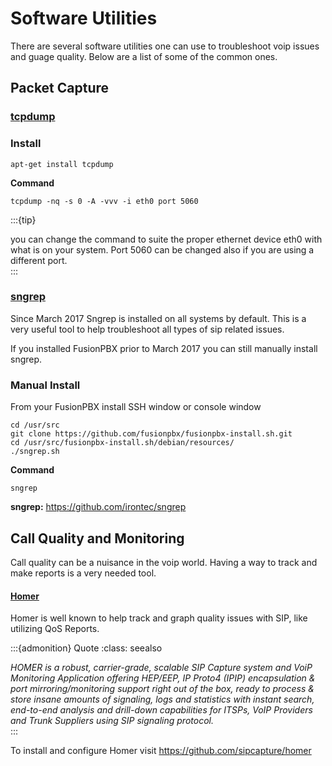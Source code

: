 # Software Utilities

There are several software utilities one can use to troubleshoot voip
issues and guage quality. Below are a list of some of the common ones.

## Packet Capture

### [tcpdump](https://www.tcpdump.org/)

### Install

    apt-get install tcpdump

**Command**

    tcpdump -nq -s 0 -A -vvv -i eth0 port 5060

:::{tip}

you can change the command to suite the proper ethernet device eth0 with   
what is on your system. Port 5060 can be changed also if you are using a   
different port.   
:::

### [sngrep](../additional_information/sngrep.html)

Since March 2017 Sngrep is installed on all systems by default. This is
a very useful tool to help troubleshoot all types of sip related issues.

If you installed FusionPBX prior to March 2017 you can still manually
install sngrep.

### Manual Install

From your FusionPBX install SSH window or console window

    cd /usr/src
    git clone https://github.com/fusionpbx/fusionpbx-install.sh.git
    cd /usr/src/fusionpbx-install.sh/debian/resources/
    ./sngrep.sh

**Command**

    sngrep

**sngrep:** <https://github.com/irontec/sngrep>

## Call Quality and Monitoring

Call quality can be a nuisance in the voip world. Having a way to track
and make reports is a very needed tool.

#### [Homer](https://github.com/sipcapture/homer/wiki/Examples%3A-FreeSwitch)

Homer is well known to help track and graph quality issues with SIP,
like utilizing QoS Reports.

:::{admonition} Quote
:class: seealso

*HOMER is a robust, carrier-grade, scalable SIP Capture system and
VoiP Monitoring Application offering HEP/EEP, IP Proto4 (IPIP)
encapsulation & port mirroring/monitoring support right out of the
box, ready to process & store insane amounts of signaling, logs and
statistics with instant search, end-to-end analysis and drill-down
capabilities for ITSPs, VoIP Providers and Trunk Suppliers using SIP
signaling protocol.*   
:::

To install and configure Homer visit
<https://github.com/sipcapture/homer>
